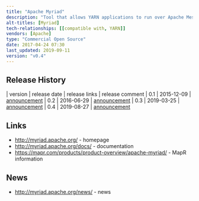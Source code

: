 ```yaml
---
title: "Apache Myriad"
description: "Tool that allows YARN applications to run over Apache Mesos, allowing them to co-exist and share cluster resources.  Consists of Myriad Executor, a Mesos managed task that in turns manages a YARN Node Manager, and Myriad Scheduler, a plugin for the YARN Resource Manager that delegates resource negotiation to Mesos (and launches Myriad Executor processes on required nodes via Mesos).  Supports fixed resource allocation to YARN Node Managers, as well as fine-grained scaling where resources are dynamically requested from Mesos.  Includes a web based user interface and REST API that includes support for scaling YARN resources when using fixed resource allocation.  Originally created by eBay, MapR and Mesosphere and dondated to the Apache Foundation in March 2015.  Has not yet graduated or reached a 1.0 release, with development activity seeming very quiet since October 2016."
alt-titles: [Myriad]
tech-relationships: [[compatible with, YARN]]
vendors: [Apache]
type: "Commercial Open Source"
date: 2017-04-24 07:30
last_updated: 2019-09-11
version: "v0.4"
---
```

## Release History

| version | release date | release links | release comment
| 0.1 | 2015-12-09 | [announcement](http://myriad.apache.org/blogs/2015/12/09/myriad-0-1-0-release-announcement.html)
| 0.2 | 2016-06-29 | [announcement](http://myriad.apache.org/blogs/2016/06/29/myriad-0.2.0-release-announcement.html)
| 0.3 | 2019-03-25 | [announcement](http://myriad.apache.org/blogs/2019/03/25/myriad-0.3.0-release-announcement.html)
| 0.4 | 2019-08-27 | [announcement](http://myriad.apache.org/blogs/2019/08/26/myriad-0.4.0-release-announcement.html)

## Links

* <http://myriad.apache.org/> - homepage
* <http://myriad.apache.org/docs/> - documentation
* <https://mapr.com/products/product-overview/apache-myriad/> - MapR information

## News

* <http://myriad.apache.org/news/> - news